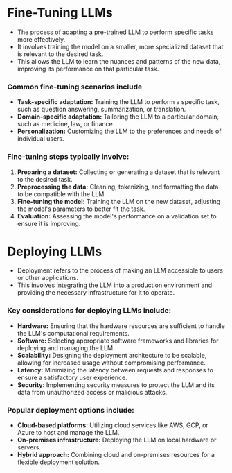 # Fine-Tuning LLMs
- The process of adapting a pre-trained LLM to perform specific tasks more effectively.
- It involves training the model on a smaller, more specialized dataset that is relevant to the desired task.
- This allows the LLM to learn the nuances and patterns of the new data, improving its performance on that particular task. 

### Common fine-tuning scenarios include
- **Task-specific adaptation:** Training the LLM to perform a specific task, such as question answering, summarization, or translation.
- **Domain-specific adaptation:** Tailoring the LLM to a particular domain, such as medicine, law, or finance.
- **Personalization:** Customizing the LLM to the preferences and needs of individual users.

### Fine-tuning steps typically involve:
1. **Preparing a dataset:** Collecting or generating a dataset that is relevant to the desired task.
2. **Preprocessing the data:** Cleaning, tokenizing, and formatting the data to be compatible with the LLM.
3. **Fine-tuning the model:** Training the LLM on the new dataset, adjusting the model's parameters to better fit the task.
4. **Evaluation:** Assessing the model's performance on a validation set to ensure it is improving.

# Deploying LLMs
- Deployment refers to the process of making an LLM accessible to users or other applications.
- This involves integrating the LLM into a production environment and providing the necessary infrastructure for it to operate.

### Key considerations for deploying LLMs include:
- **Hardware:** Ensuring that the hardware resources are sufficient to handle the LLM's computational requirements.
- **Software:** Selecting appropriate software frameworks and libraries for deploying and managing the LLM.
- **Scalability:** Designing the deployment architecture to be scalable, allowing for increased usage without compromising performance.
- **Latency:** Minimizing the latency between requests and responses to ensure a satisfactory user experience.
- **Security:** Implementing security measures to protect the LLM and its data from unauthorized access or malicious attacks.

### Popular deployment options include:
- **Cloud-based platforms:** Utilizing cloud services like AWS, GCP, or Azure to host and manage the LLM.
- **On-premises infrastructure:** Deploying the LLM on local hardware or servers.
- **Hybrid approach:** Combining cloud and on-premises resources for a flexible deployment solution.
